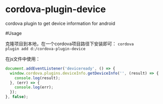 # cordova-plugin-device
cordova plugin to get device information for android


#Usage

克隆项目到本地，在一个cordova项目路径下安装即可：
<code>cordova plugin add d:/cordova-plugin-device</code>

在js文件中使用：
```javascript
document.addEventListener('deviceready', () => {
  window.cordova.plugins.deviceInfo.getDeviceInfo('', (result) => {
    console.log(result);
  }, (err) => {
    console.log(err);
  });
}, false);
```
